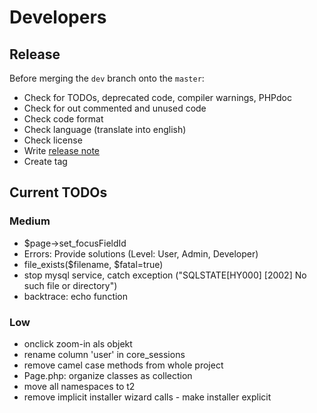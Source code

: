 Developers
==========

Release
-------
Before merging the `dev` branch onto the `master`:
* Check for TODOs, deprecated code, compiler warnings, PHPdoc
* Check for out commented and unused code
* Check code format
* Check language (translate into english)
* Check license
* Write [release note](../release_notes.md)
* Create tag

Current TODOs
-------------

### Medium
* $page->set_focusFieldId
* Errors: Provide solutions (Level: User, Admin, Developer)
* file_exists($filename, $fatal=true)
* stop mysql service, catch exception ("SQLSTATE\[HY000] \[2002] No such file or directory")
* backtrace: echo function

### Low
* onclick zoom-in als objekt
* rename column 'user' in core_sessions
* remove camel case methods from whole project
* Page.php: organize classes as collection
* move all namespaces to t2
* remove implicit installer wizard calls - make installer explicit
